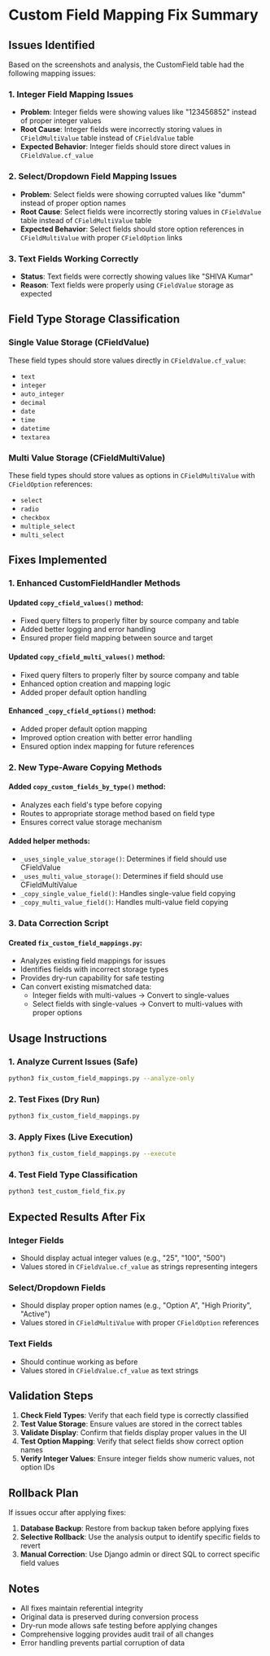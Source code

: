 # Custom Field Mapping Fix Summary

## Issues Identified

Based on the screenshots and analysis, the CustomField table had the following mapping issues:

### 1. Integer Field Mapping Issues
- **Problem**: Integer fields were showing values like "123456852" instead of proper integer values
- **Root Cause**: Integer fields were incorrectly storing values in `CFieldMultiValue` table instead of `CFieldValue` table
- **Expected Behavior**: Integer fields should store direct values in `CFieldValue.cf_value`

### 2. Select/Dropdown Field Mapping Issues  
- **Problem**: Select fields were showing corrupted values like "dumm" instead of proper option names
- **Root Cause**: Select fields were incorrectly storing values in `CFieldValue` table instead of `CFieldMultiValue` table
- **Expected Behavior**: Select fields should store option references in `CFieldMultiValue` with proper `CFieldOption` links

### 3. Text Fields Working Correctly
- **Status**: Text fields were correctly showing values like "SHIVA Kumar"
- **Reason**: Text fields were properly using `CFieldValue` storage as expected

## Field Type Storage Classification

### Single Value Storage (CFieldValue)
These field types should store values directly in `CFieldValue.cf_value`:
- `text`
- `integer` 
- `auto_integer`
- `decimal`
- `date`
- `time`
- `datetime`
- `textarea`

### Multi Value Storage (CFieldMultiValue)
These field types should store values as options in `CFieldMultiValue` with `CFieldOption` references:
- `select`
- `radio`
- `checkbox`
- `multiple_select`
- `multi_select`

## Fixes Implemented

### 1. Enhanced CustomFieldHandler Methods

#### Updated `copy_cfield_values()` method:
- Fixed query filters to properly filter by source company and table
- Added better logging and error handling
- Ensured proper field mapping between source and target

#### Updated `copy_cfield_multi_values()` method:
- Fixed query filters to properly filter by source company and table  
- Enhanced option creation and mapping logic
- Added proper default option handling

#### Enhanced `_copy_cfield_options()` method:
- Added proper default option mapping
- Improved option creation with better error handling
- Ensured option index mapping for future references

### 2. New Type-Aware Copying Methods

#### Added `copy_custom_fields_by_type()` method:
- Analyzes each field's type before copying
- Routes to appropriate storage method based on field type
- Ensures correct value storage mechanism

#### Added helper methods:
- `_uses_single_value_storage()`: Determines if field should use CFieldValue
- `_uses_multi_value_storage()`: Determines if field should use CFieldMultiValue
- `_copy_single_value_field()`: Handles single-value field copying
- `_copy_multi_value_field()`: Handles multi-value field copying

### 3. Data Correction Script

#### Created `fix_custom_field_mappings.py`:
- Analyzes existing field mappings for issues
- Identifies fields with incorrect storage types
- Provides dry-run capability for safe testing
- Can convert existing mismatched data:
  - Integer fields with multi-values → Convert to single-values
  - Select fields with single-values → Convert to multi-values with proper options

## Usage Instructions

### 1. Analyze Current Issues (Safe)
```bash
python3 fix_custom_field_mappings.py --analyze-only
```

### 2. Test Fixes (Dry Run)
```bash
python3 fix_custom_field_mappings.py
```

### 3. Apply Fixes (Live Execution)
```bash
python3 fix_custom_field_mappings.py --execute
```

### 4. Test Field Type Classification
```bash
python3 test_custom_field_fix.py
```

## Expected Results After Fix

### Integer Fields
- Should display actual integer values (e.g., "25", "100", "500")
- Values stored in `CFieldValue.cf_value` as strings representing integers

### Select/Dropdown Fields  
- Should display proper option names (e.g., "Option A", "High Priority", "Active")
- Values stored in `CFieldMultiValue` with proper `CFieldOption` references

### Text Fields
- Should continue working as before
- Values stored in `CFieldValue.cf_value` as text strings

## Validation Steps

1. **Check Field Types**: Verify that each field type is correctly classified
2. **Test Value Storage**: Ensure values are stored in the correct tables
3. **Validate Display**: Confirm that fields display proper values in the UI
4. **Test Option Mapping**: Verify that select fields show correct option names
5. **Verify Integer Values**: Ensure integer fields show numeric values, not option IDs

## Rollback Plan

If issues occur after applying fixes:

1. **Database Backup**: Restore from backup taken before applying fixes
2. **Selective Rollback**: Use the analysis output to identify specific fields to revert
3. **Manual Correction**: Use Django admin or direct SQL to correct specific field values

## Notes

- All fixes maintain referential integrity
- Original data is preserved during conversion process  
- Dry-run mode allows safe testing before applying changes
- Comprehensive logging provides audit trail of all changes
- Error handling prevents partial corruption of data